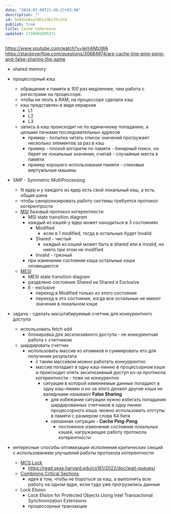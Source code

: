 ```yaml
---
date: "2024-07-09T21:40:27+03:00"
description: ""
id: 5m93nh8xyl0hzz36i7hc2n4
publish: true
title: Cache Coherence
updated: 1720601805371
---
```


<https://www.youtube.com/watch?v=lerIrAMzjWA>
<https://stackoverflow.com/questions/30684974/are-cache-line-ping-pong-and-false-sharing-the-same>

- shared memory

- процессорный кэш
  - обращение к памяти в *100* раз медленнее, чем работа с регистрами на процессоре.
  - чтобы не лезть в RAM, на процессоре сделали кэш
  - кэш представлен в виде иерархии
    - L1
    - L2
    - L3
  - запись в кэш происходит не по единичному попаданию, а целыми пачками последовательных адресов
    - пример - попытка читать список значений прогружает несколько элементов за раз в кэш
    - пример - плохой алгоритм по памяти - бинарный поиск. он берет не локальные значения, считай - случайные места в памяти.
    -  пример хорошего использования памяти - стековые виртуальные машины
-  SMP - Symmetric MultiProcessing
   -  N ядер и у каждого из ядер есть свой локальный кэш, а есть общая шина
   -  чтобы синхронизировать работу системы требуется протокол когерентрости
   -  [MSI](https://en.wikipedia.org/wiki/MSI_protocol) базовый протокол когерентности
      -  MSI state transition diagram
      -  каждый из кэшей у ядер может находиться в 3 состояниях
         -  Modified
            -  если в 1 modified, тогда в остальных будет Invalid
         -  Shared - чистый
            - каждый из кэшей может быть в shared или в invalid, но никто при этом не modified
         -  Invalid - грязный
      -  при изменении состояния кэша остальные кэши оповещаются
   - [MESI](https://en.wikipedia.org/wiki/MESI_protocol)
     - MESI state transition diagram
     - разделено состояние Shared на Shared и Exclusive
     - E - exclusive
       - переход в Modified только из этого состояния
       - переход в это состояние, когда все остальные не имеют значения в локальном кэше

- задача - сделать масштабируемый счетчик для конкурентного доступа
  - использовать fetch add
    - блокировка для эксклюзивного доступа - не конкурентная работа с счетчиком
  - шардировать счетчик
    - использовать массив из атомиков и суммировать его для получения результата
      - с таким массивом можно работать конкуррентно
      - массив попадает в одну кэш-линию в процессорном кэше и происходит опять эксклюзивный доступ из-за протокола когерентности - тоже не конкурентно 
        - ситуация в которой изменяемые данные попадают в одну кэш-линию и из-за этого делают другие кэши не валидными называют **False Sharing**
          - для избежания ситуации нужно избегать попадания шардированных счетчиков в одну линию процессорного кэша. можно использовать отступы в памяти с размером слова 64 бита
          - связанная ситуация - **Cache Ping-Pong**
            - постоянное изменение состояния локальных кэшей, нагружающее работу протокола когерентности

- интересные способы оптимизации исполнения критических секций с использованием улучшений работы протокола когерентности 
  - [MCS Lock](https://github.com/torvalds/linux/blob/master/kernel/locking/mcs_spinlock.h)
    - <https://read.seas.harvard.edu/cs161/2022/doc/wait-queues/>
  - [Combining Critical Sections](https://github.com/facebook/folly/blob/main/folly/synchronization/DistributedMutex.h)
    - идея в том, чтобы не бороться за кэш, а выполнять всю работу на одном ядре, если туда уже прогрузились данные
  - Lock Elision
    - Lock Elision for Protected Objects Using Intel Transactional Synchronization Extensions
    - процессорные транзакции